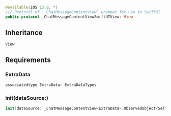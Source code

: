 
``` swift
@available(iOS 13.0, *)
/// Protocol of `_ChatMessageContentView` wrapper for use in SwiftUI.
public protocol _ChatMessageContentViewSwiftUIView: View 
```

## Inheritance

`View`

## Requirements

### ExtraData

``` swift
associatedtype ExtraData: ExtraDataTypes
```

### init(dataSource:​)

``` swift
init(dataSource: _ChatMessageContentView<ExtraData>.ObservedObject<Self>)
```
